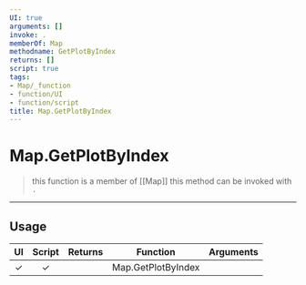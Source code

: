 ```yaml
---
UI: true
arguments: []
invoke: .
memberOf: Map
methodname: GetPlotByIndex
returns: []
script: true
tags:
- Map/_function
- function/UI
- function/script
title: Map.GetPlotByIndex
---
```

# Map.GetPlotByIndex
> this function is a member of [[Map]]
> this method can be invoked with `.`
-----
## Usage
|  UI | Script | Returns | Function | Arguments |
|:---:|:------:|-------:|:--------:|:---------|
|✓|✓||Map.GetPlotByIndex||
